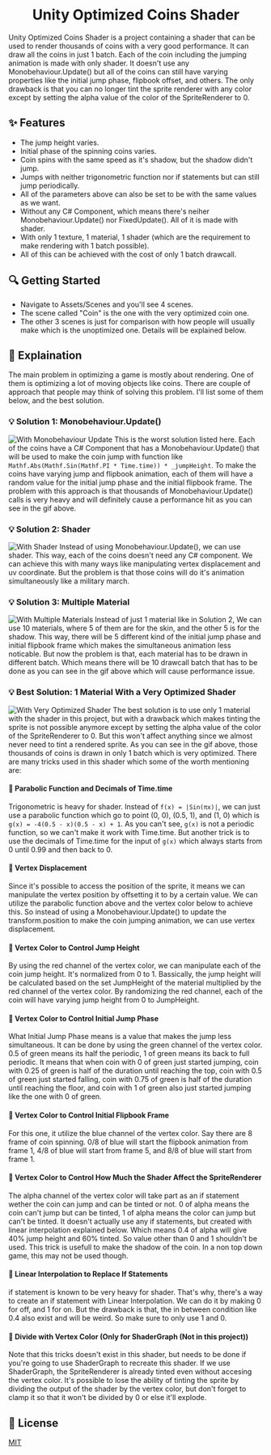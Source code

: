 <h1 align="center">Unity Optimized Coins Shader</h1>

Unity Optimized Coins Shader is a project containing a shader that can be used to render thousands of coins with a very good performance. It can draw all the coins in just 1 batch. Each of the coin including the jumping animation is made with only shader. It doesn't use any Monobehaviour.Update() but all of the coins can still have varying properties like the initial jump phase, flipbook offset, and others. The only drawback is that you can no longer tint the sprite renderer with any color except by setting the alpha value of the color of the SpriteRenderer to 0.


## ✨ Features
- The jump height varies.
- Initial phase of the spinning coins varies.
- Coin spins with the same speed as it's shadow, but the shadow didn't jump.
- Jumps with neither trigonometric function nor if statements but can still jump periodically.
- All of the parameters above can also be set to be with the same values as we want.
- Without any C# Component, which means there's neiher Monobehaviour.Update() nor FixedUpdate(). All of it is made with shader.
- With only 1 texture, 1 material, 1 shader (which are the requirement to make rendering with 1 batch possible).
- All of this can be achieved with the cost of only 1 batch drawcall.

## 🔍 Getting Started
- Navigate to Assets/Scenes and you'll see 4 scenes.
- The scene called "Coin" is the one with the very optimized coin one.
- The other 3 scenes is just for comparison with how people will usually make which is the unoptimized one. Details will be explained below.

## 📖 Explaination
The main problem in optimizing a game is mostly about rendering. One of them is optimizing a lot of moving objects like coins. There are couple of approach that people may think of solving this problem. I'll list some of them below, and the best solution.

### 💡 Solution 1: Monobehaviour.Update()
![With Monobehaviour Update](Images/MonobehaviourUpdate.gif)
This is the worst solution listed here. Each of the coins have a C# Component that has a Monobehaviour.Update() that will be used to make the coin jump with function like `Mathf.Abs(Mathf.Sin(Mathf.PI * Time.time)) * _jumpHeight`. To make the coins have varying jump and flipbook animation, each of them will have a random value for the initial jump phase and the initial flipbook frame. The problem with this approach is that thousands of Monobehaviour.Update() calls is very heavy and will definitely cause a performance hit as you can see in the gif above.

### 💡 Solution 2: Shader
![With Shader](Images/SingleMaterial.gif)
Instead of using Monobehaviour.Update(), we can use shader. This way, each of the coins doesn't need any C# component. We can achieve this with many ways like manipulating vertex displacement and uv coordinate. But the problem is that those coins will do it's animation simultaneously like a military march.

### 💡 Solution 3: Multiple Material
![With Multiple Materials](Images/MultiMaterial.gif)
Instead of just 1 material like in Solution 2, We can use 10 materials, where 5 of them are for the skin, and the other 5 is for the shadow. This way, there will be 5 different kind of the initial jump phase and initial flipbook frame which makes the simultaneous animation less noticable. But now the problem is that, each material has to be drawn in different batch. Which means there will be 10 drawcall batch that has to be done as you can see in the gif above which will cause performance issue.


### 💡 Best Solution: 1 Material With a Very Optimized Shader
![With Very Optimized Shader](Images/Optimized.gif)
The best solution is to use only 1 material with the shader in this project, but with a drawback which makes tinting the sprite is not possible anymore except by setting the alpha value of the color of the SpriteRenderer to 0. But this won't affect anything since we almost never need to tint a rendered sprite. As you can see in the gif above, those thousands of coins is drawn in only 1 batch which is very optimized. There are many tricks used in this shader which some of the worth mentioning are:

#### 🔗 Parabolic Function and Decimals of Time.time
Trigonometric is heavy for shader. Instead of `f(x) = |Sin(πx)|`, we can just use a parabolic function which go to point (0, 0), (0.5, 1), and (1, 0) which is `g(x) = -4(0.5 - x)(0.5 - x) + 1`. As you can't see, `g(x)` is not a periodic function, so we can't make it work with Time.time. But another trick is to use the decimals of Time.time for the input of `g(x)` which always starts from 0 until 0.99 and then back to 0.

#### 🔗 Vertex Displacement
Since it's possible to access the position of the sprite, it means we can manipulate the vertex position by offsetting it to by a certain value. We can utilize the parabolic function above and the vertex color below to achieve this. So instead of using a Monobehaviour.Update() to update the transform.position to make the coin jumping animation, we can use vertex displacement.

#### 🔗 Vertex Color to Control Jump Height
By using the red channel of the vertex color, we can manipulate each of the coin jump height. It's normalized from 0 to 1. Bassically, the jump height will be calculated based on the set JumpHeight of the material multiplied by the red channel of the vertex color. By randomizing the red channel, each of the coin will have varying jump height from 0 to JumpHeight.

#### 🔗 Vertex Color to Control Initial Jump Phase
What Initial Jump Phase means is a value that makes the jump less simultaneous. It can be done by using the green channel of the vertex color. 0.5 of green means its half the periodic, 1 of green means its back to full periodic. It means that when coin with 0 of green just started jumping, coin with 0.25 of green is half of the duration until reaching the top, coin with 0.5 of green just started falling, coin with 0.75 of green is half of the duration until reaching the floor, and coin with 1 of green also just started jumping like the one with 0 of green.

#### 🔗 Vertex Color to Control Initial Flipbook Frame
For this one, it utilize the blue channel of the vertex color. Say there are 8 frame of coin spinning. 0/8 of blue will start the flipbook animation from frame 1, 4/8 of blue will start from frame 5, and 8/8 of blue will start from frame 1.

#### 🔗 Vertex Color to Control How Much the Shader Affect the SpriteRenderer
The alpha channel of the vertex color will take part as an if statement wether the coin can jump and can be tinted or not. 0 of alpha means the coin can't jump but can be tinted, 1 of alpha means the color can jump but can't be tinted. It doesn't actually use any if statements, but created with linear interpolation explained below. Which means 0.4 of alpha will give 40% jump height and 60% tinted. So value other than 0 and 1 shouldn't be used. This trick is usefull to make the shadow of the coin. In a non top down game, this may not be used though.

#### 🔗 Linear Interpolation to Replace If Statements
if statement is known to be very heavy for shader. That's why, there's a way to create an if statement with Linear Interpolation. We can do it by making 0 for off, and 1 for on. But the drawback is that, the in between condition like 0.4 also exist and will be weird. So make sure to only use 1 and 0.

#### 🔗 Divide with Vertex Color (Only for ShaderGraph (Not in this project))
Note that this tricks doesn't exist in this shader, but needs to be done if you're going to use ShaderGraph to recreate this shader. If we use ShaderGraph, the SpriteRenderer is already tinted even without accesing the vertex color. It's possible to lose the ability of tinting the sprite by dividing the output of the shader by the vertex color, but don't forget to clamp it so that it won't be divided by 0 or else it'll explode.


## 📝 License
[MIT](https://choosealicense.com/licenses/mit/)